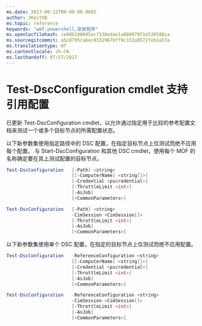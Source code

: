 ```yaml
---
ms.date: 2017-06-12T00:00:00.000Z
author: JKeithB
ms.topic: reference
keywords: "wmf,powershell,安装程序"
ms.openlocfilehash: ce60b240045acf538edae1a08007971e538588ca
ms.sourcegitcommit: a5c0795ca6ec9332967bff9c151a8572feb1a53a
ms.translationtype: HT
ms.contentlocale: zh-CN
ms.lasthandoff: 07/27/2017
---
```

# <a name="test-dscconfiguration-cmdlet-supports-reference-configurations"></a>Test-DscConfiguration cmdlet 支持引用配置

已更新 Test-DscConfiguration cmdlet，以允许通过指定用于比较的参考配置文档来测试一个或多个目标节点的所需配置状态。

以下新参数集使用指定路径中的 DSC 配置，在指定目标节点上仅测试而绝不应用每个配置。 与 Start-DscConfiguration 和其他 DSC cmdlet，使用每个 MOF 的名称确定要在其上测试配置的目标节点。 

```powershell
Test-DscConfiguration   [-Path] <string> 
                        [[-ComputerName] <string[]>] 
                        [-Credential <pscredential>] 
                        [-ThrottleLimit <int>] 
                        [-AsJob] 
                        [<CommonParameters>]

Test-DscConfiguration   [-Path] <string> 
                        -CimSession <CimSession[]> 
                        [-ThrottleLimit <int>] 
                        [-AsJob] 
                        [<CommonParameters>]
```

以下新参数集使用单个 DSC 配置，在指定的目标节点上仅测试而绝不应用配置。 

```powershell
Test-DscConfiguration   -ReferenceConfiguration <string> 
                        [[-ComputerName] <string[]>]
                        [-Credential <pscredential>] 
                        [-ThrottleLimit <int>] 
                        [-AsJob] 
                        [<CommonParameters>]

Test-DscConfiguration   -ReferenceConfiguration <string> 
                        -CimSession <CimSession[]> 
                        [-ThrottleLimit <int>] 
                        [-AsJob] 
                        [<CommonParameters>]
```

